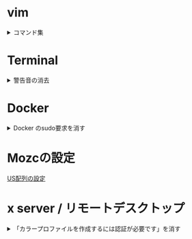 # vim

<details><summary>コマンド集</summary>
  
https://qiita.com/wasanx25/items/405e215447d274f49617

</details>
  
# Terminal

<details><summary>警告音の消去</summary>

https://it-blue-collar-dairy.com/mute_beep_on_ubuntu/
 
</details>
  
# Docker

<details><summary> Docker のsudo要求を消す</summary>

## Docker のsudo要求を消す

https://qiita.com/DQNEO/items/da5df074c48b012152ee

```bash
# dockerグループがなければ作る
sudo groupadd docker

# 現行ユーザをdockerグループに所属させる
sudo gpasswd -a $USER docker

# dockerデーモンを再起動する (CentOS7の場合)
sudo systemctl restart docker

# exitして再ログインすると反映される。
exit
```

</details>
  
# Mozcの設定

[US配列の設定](https://qiita.com/nabenabe0928/items/09affae67df9c150ad50)

# x server / リモートデスクトップ

<details><summary>「カラープロファイルを作成するには認証が必要です」を消す</summary>

## xrdpでリモートデスクトップしたときの「カラープロファイルを作成するには認証が必要です」を消す

ref: http://aimingoff.way-nifty.com/blog/2017/06/xrdp-4be6.html

```shell
sudo rm /etc/polkit-1/localauthority.conf.d/02-allow-colord.conf 
```

```shell
sudo vi /etc/polkit-1/localauthority/50-local.d/45-allow-colord.pkla
```

```shell
sudo systemctl restart polkit.service
```

</details>
